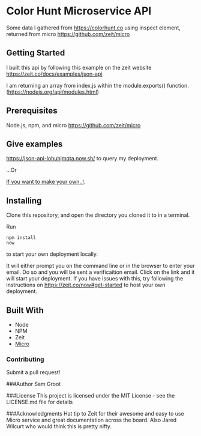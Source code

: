 # Color Hunt Microservice API

Some data I gathered from https://colorhunt.co using inspect element, returned from micro https://github.com/zeit/micro

## Getting Started
I built this api by following this example on the zeit website https://zeit.co/docs/examples/json-api 

I am returning an array from index.js within the module.exports() function.
(https://nodejs.org/api/modules.html)

## Prerequisites
Node.js, npm, and micro https://github.com/zeit/micro

## Give examples
https://json-api-lohuhjmqta.now.sh/ to query my deployment.

...Or

[If you want to make your own..!](https://zeit.co/now#get-started).

## Installing

Clone this repository, and open the directory you cloned it to in a terminal.

Run 
```
npm install
now
```
to start your own deployment locally.

It will either prompt you on the command line or in the browser to enter your email. Do so and you will be sent a verificaition email. Click on the link and it will start your deployment. If you have issues with this, try following the instructions on https://zeit.co/now#get-started to host your own deployment. 


## Built With
- Node
- NPM
- Zeit 
- [Micro](https://github.com/zeit/micro)


### Contributing
Submit a pull request!



###Author
Sam Groot

###License
This project is licensed under the MIT License - see the LICENSE.md file for details

###Acknowledgments
Hat tip to Zeit for their awesome and easy to use Micro service and great documentation across the board. Also Jared Wilcurt who would think this is pretty nifty.